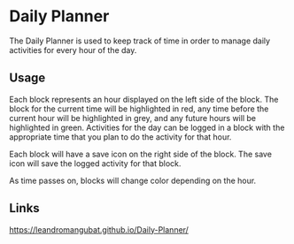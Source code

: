 # Daily Planner
The Daily Planner is used to keep track of time in order to manage daily activities for every hour of the day. 

## Usage

Each block represents an hour displayed on the left side of the block. The block for the current time will be highlighted in red, any time before the current hour will be highlighted in grey, and any future hours will be highlighted in green. Activities for the day can be logged in a block with the appropriate time that you plan to do the activity for that hour.

Each block will have a save icon on the right side of the block. The save icon will save the logged activity for that block.

As time passes on, blocks will change color depending on the hour.

## Links
https://leandromangubat.github.io/Daily-Planner/